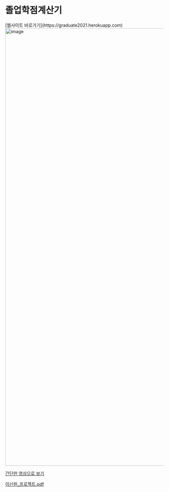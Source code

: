 <h1>졸업학점계산기</h1>
[웹사이트 바로가기](https://graduate2021.herokuapp.com)

<img width="1393" alt="image" src="https://user-images.githubusercontent.com/82192923/169384269-ce30ee7b-96c0-40bf-b998-4a254f8b811c.png">

[간단한 영상으로 보기](https://github.com/LeeShinwon/OSS_mninitest/files/7714037/2021-12-15.3.43.07.zip)

[이신원_프로젝트.pdf](https://github.com/LeeShinwon/OSS_mninitest/files/7795462/_.pdf.pdf)


